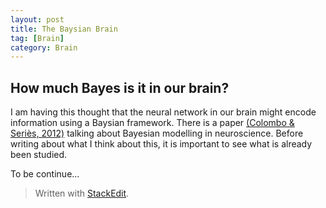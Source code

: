 ```yaml
---
layout: post
title: The Baysian Brain
tag: [Brain]
category: Brain
---
```


## How much Bayes is it in our brain?
I am having this thought that the neural network in our brain might encode information using a Baysian framework. There is a paper [(Colombo & Seriès, 2012)](https://www.zotero.org/google-docs/?B67pov) talking about Bayesian modelling in neuroscience. Before writing about what I think about this, it is important to see what is already been studied.

To be continue...

> Written with [StackEdit](https://stackedit.io/).
<!--stackedit_data:
eyJoaXN0b3J5IjpbLTE4ODg3MzczNzgsLTc5MTYwNzE0MV19
-->